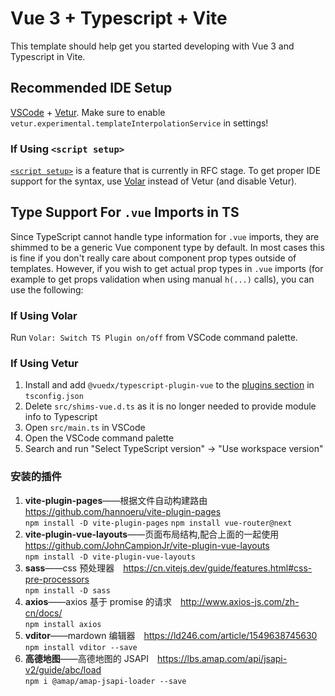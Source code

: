 # Vue 3 + Typescript + Vite

This template should help get you started developing with Vue 3 and Typescript in Vite.

## Recommended IDE Setup

[VSCode](https://code.visualstudio.com/) + [Vetur](https://marketplace.visualstudio.com/items?itemName=octref.vetur). Make sure to enable `vetur.experimental.templateInterpolationService` in settings!

### If Using `<script setup>`

[`<script setup>`](https://github.com/vuejs/rfcs/pull/227) is a feature that is currently in RFC stage. To get proper IDE support for the syntax, use [Volar](https://marketplace.visualstudio.com/items?itemName=johnsoncodehk.volar) instead of Vetur (and disable Vetur).

## Type Support For `.vue` Imports in TS

Since TypeScript cannot handle type information for `.vue` imports, they are shimmed to be a generic Vue component type by default. In most cases this is fine if you don't really care about component prop types outside of templates. However, if you wish to get actual prop types in `.vue` imports (for example to get props validation when using manual `h(...)` calls), you can use the following:

### If Using Volar

Run `Volar: Switch TS Plugin on/off` from VSCode command palette.

### If Using Vetur

1. Install and add `@vuedx/typescript-plugin-vue` to the [plugins section](https://www.typescriptlang.org/tsconfig#plugins) in `tsconfig.json`
2. Delete `src/shims-vue.d.ts` as it is no longer needed to provide module info to Typescript
3. Open `src/main.ts` in VSCode
4. Open the VSCode command palette
5. Search and run "Select TypeScript version" -> "Use workspace version"

### 安装的插件

1. <b>vite-plugin-pages</b>——根据文件自动构建路由&emsp;https://github.com/hannoeru/vite-plugin-pages<br>
   `npm install -D vite-plugin-pages`
   `npm install vue-router@next`
2. <b>vite-plugin-vue-layouts</b>——页面布局结构,配合上面的一起使用&emsp; https://github.com/JohnCampionJr/vite-plugin-vue-layouts<br>
   `npm install -D vite-plugin-vue-layouts`
3. <b>sass</b>——css 预处理器&emsp;https://cn.vitejs.dev/guide/features.html#css-pre-processors<br>
   `npm install -D sass`
4. <b>axios</b>——axios 基于 promise 的请求&emsp;http://www.axios-js.com/zh-cn/docs/<br>
   `npm install axios`
5. <b>vditor</b>——mardown 编辑器&emsp;https://ld246.com/article/1549638745630<br>
   `npm install vditor --save`
6. <b>高德地图</b>——高德地图的 JSAPI&emsp;https://lbs.amap.com/api/jsapi-v2/guide/abc/load<br>
   `npm i @amap/amap-jsapi-loader --save`
